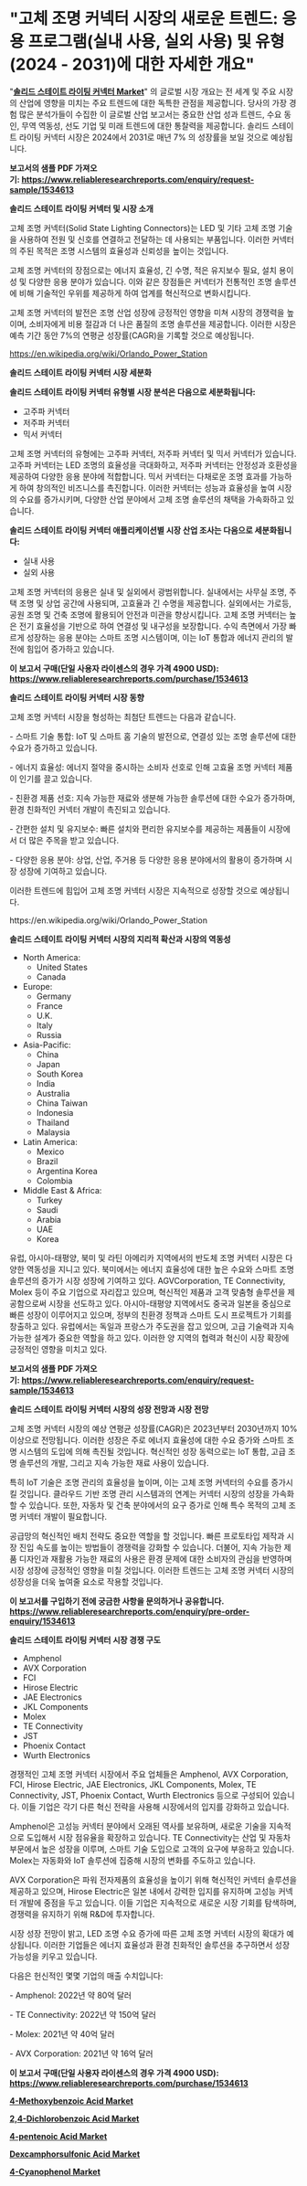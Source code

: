 <p><h1>"고체 조명 커넥터 시장의 새로운 트렌드: 응용 프로그램(실내 사용, 실외 사용) 및 유형(2024 - 2031)에 대한 자세한 개요"</h1></p><p>"<strong><a href="https://www.reliableresearchreports.com/solid-state-lighting-connectors-r1534613?utm_campaign=106&utm_medium=7&utm_source=Github&utm_content=ia&utm_term=15102024&utm_id=solid-state-lighting-connectors">솔리드 스테이트 라이팅 커넥터 Market</a></strong>" 의 글로벌 시장 개요는 전 세계 및 주요 시장의 산업에 영향을 미치는 주요 트렌드에 대한 독특한 관점을 제공합니다. 당사의 가장 경험 많은 분석가들이 수집한 이 글로벌 산업 보고서는 중요한 산업 성과 트렌드, 수요 동인, 무역 역동성, 선도 기업 및 미래 트렌드에 대한 통찰력을 제공합니다. 솔리드 스테이트 라이팅 커넥터 시장은 2024에서 2031로 매년 7% 의 성장률을 보일 것으로 예상됩니다.</p>
<p><strong>보고서의 샘플 PDF 가져오기:&nbsp;<a href="https://www.reliableresearchreports.com/enquiry/request-sample/1534613?utm_campaign=106&utm_medium=7&utm_source=Github&utm_content=ia&utm_term=15102024&utm_id=solid-state-lighting-connectors">https://www.reliableresearchreports.com/enquiry/request-sample/1534613</a></strong></p>
<p><strong>솔리드 스테이트 라이팅 커넥터 및 시장 소개</strong></p>
<p><p>고체 조명 커넥터(Solid State Lighting Connectors)는 LED 및 기타 고체 조명 기술을 사용하여 전원 및 신호를 연결하고 전달하는 데 사용되는 부품입니다. 이러한 커넥터의 주된 목적은 조명 시스템의 효율성과 신뢰성을 높이는 것입니다. </p><p>고체 조명 커넥터의 장점으로는 에너지 효율성, 긴 수명, 적은 유지보수 필요, 설치 용이성 및 다양한 응용 분야가 있습니다. 이와 같은 장점들은 커넥터가 전통적인 조명 솔루션에 비해 기술적인 우위를 제공하게 하여 업계를 혁신적으로 변화시킵니다. </p><p>고체 조명 커넥터의 발전은 조명 산업 성장에 긍정적인 영향을 미쳐 시장의 경쟁력을 높이며, 소비자에게 비용 절감과 더 나은 품질의 조명 솔루션을 제공합니다. 이러한 시장은 예측 기간 동안 7%의 연평균 성장률(CAGR)을 기록할 것으로 예상됩니다.</p></p>
<p><a href="https://en.wikipedia.org/wiki/Orlando_Power_Station?utm_campaign=106&utm_medium=7&utm_source=Github&utm_content=ia&utm_term=15102024&utm_id=solid-state-lighting-connectors">https://en.wikipedia.org/wiki/Orlando_Power_Station</a></p>
<p><strong>솔리드 스테이트 라이팅 커넥터 시장 세분화</strong></p>
<p><strong>솔리드 스테이트 라이팅 커넥터 유형별 시장 분석은 다음으로 세분화됩니다:</strong></p>
<p><ul><li>고주파 커넥터</li><li>저주파 커넥터</li><li>믹서 커넥터</li></ul></p>
<p><p>고체 조명 커넥터의 유형에는 고주파 커넥터, 저주파 커넥터 및 믹서 커넥터가 있습니다. 고주파 커넥터는 LED 조명의 효율성을 극대화하고, 저주파 커넥터는 안정성과 호환성을 제공하여 다양한 응용 분야에 적합합니다. 믹서 커넥터는 다채로운 조명 효과를 가능하게 하여 창의적인 비즈니스를 촉진합니다. 이러한 커넥터는 성능과 효율성을 높여 시장의 수요를 증가시키며, 다양한 산업 분야에서 고체 조명 솔루션의 채택을 가속화하고 있습니다.</p></p>
<p><strong>솔리드 스테이트 라이팅 커넥터 애플리케이션별 시장 산업 조사는 다음으로 세분화됩니다:</strong></p>
<p><ul><li>실내 사용</li><li>실외 사용</li></ul></p>
<p><p>고체 조명 커넥터의 응용은 실내 및 실외에서 광범위합니다. 실내에서는 사무실 조명, 주택 조명 및 상업 공간에 사용되며, 고효율과 긴 수명을 제공합니다. 실외에서는 가로등, 공원 조명 및 건축 조명에 활용되어 안전과 미관을 향상시킵니다. 고체 조명 커넥터는 높은 전기 효율성을 기반으로 하여 연결성 및 내구성을 보장합니다. 수익 측면에서 가장 빠르게 성장하는 응용 분야는 스마트 조명 시스템이며, 이는 IoT 통합과 에너지 관리의 발전에 힘입어 증가하고 있습니다.</p></p>
<p><strong>이 보고서 구매(단일 사용자 라이센스의 경우 가격 4900 USD): <a href="https://www.reliableresearchreports.com/purchase/1534613?utm_campaign=106&utm_medium=7&utm_source=Github&utm_content=ia&utm_term=15102024&utm_id=solid-state-lighting-connectors">https://www.reliableresearchreports.com/purchase/1534613</a></strong></p>
<p><strong>솔리드 스테이트 라이팅 커넥터 시장 동향</strong></p>
<p><p>고체 조명 커넥터 시장을 형성하는 최첨단 트렌드는 다음과 같습니다.</p><p>- 스마트 기술 통합: IoT 및 스마트 홈 기술의 발전으로, 연결성 있는 조명 솔루션에 대한 수요가 증가하고 있습니다.</p><p>- 에너지 효율성: 에너지 절약을 중시하는 소비자 선호로 인해 고효율 조명 커넥터 제품이 인기를 끌고 있습니다.</p><p>- 친환경 제품 선호: 지속 가능한 재료와 생분해 가능한 솔루션에 대한 수요가 증가하며, 환경 친화적인 커넥터 개발이 촉진되고 있습니다.</p><p>- 간편한 설치 및 유지보수: 빠른 설치와 편리한 유지보수를 제공하는 제품들이 시장에서 더 많은 주목을 받고 있습니다.</p><p>- 다양한 응용 분야: 상업, 산업, 주거용 등 다양한 응용 분야에서의 활용이 증가하며 시장 성장에 기여하고 있습니다.</p><p>이러한 트렌드에 힘입어 고체 조명 커넥터 시장은 지속적으로 성장할 것으로 예상됩니다.</p></p>
<p>https://en.wikipedia.org/wiki/Orlando_Power_Station</p>
<p><strong>솔리드 스테이트 라이팅 커넥터 시장의 지리적 확산과 시장의 역동성</strong></p>
<p><ul>
    <li>
        North America:
        <ul>
            <li>United States</li>
            <li>Canada</li>
        </ul>
    </li>
    <li>
        Europe:
        <ul>
            <li>Germany</li>
            <li>France</li>
            <li>U.K.</li>
            <li>Italy</li>
            <li>Russia</li>
        </ul>
    </li>
    <li>
        Asia-Pacific:
        <ul>
            <li>China</li>
            <li>Japan</li>
            <li>South Korea</li>
            <li>India</li>
            <li>Australia</li>
            <li>China Taiwan</li>
            <li>Indonesia</li>
            <li>Thailand</li>
            <li>Malaysia</li>
        </ul>
    </li>
    <li>
        Latin America:
        <ul>
            <li>Mexico</li>
            <li>Brazil</li>
            <li>Argentina Korea</li>
            <li>Colombia</li>
        </ul>
    </li>
    <li>
        Middle East & Africa:
        <ul>
            <li>Turkey</li>
            <li>Saudi</li>
            <li>Arabia</li>
            <li>UAE</li>
            <li>Korea</li>
        </ul>
    </li>
    </ul></p>
<p><p>유럽, 아시아-태평양, 북미 및 라틴 아메리카 지역에서의 반도체 조명 커넥터 시장은 다양한 역동성을 지니고 있다. 북미에서는 에너지 효율성에 대한 높은 수요와 스마트 조명 솔루션의 증가가 시장 성장에 기여하고 있다. AGVCorporation, TE Connectivity, Molex 등이 주요 기업으로 자리잡고 있으며, 혁신적인 제품과 고객 맞춤형 솔루션을 제공함으로써 시장을 선도하고 있다. 아시아-태평양 지역에서도 중국과 일본을 중심으로 빠른 성장이 이루어지고 있으며, 정부의 친환경 정책과 스마트 도시 프로젝트가 기회를 창출하고 있다. 유럽에서는 독일과 프랑스가 주도권을 잡고 있으며, 고급 기술력과 지속 가능한 설계가 중요한 역할을 하고 있다. 이러한 양 지역의 협력과 혁신이 시장 확장에 긍정적인 영향을 미치고 있다.</p></p>
<p><strong>보고서의 샘플 PDF 가져오기:&nbsp;<a href="https://www.reliableresearchreports.com/enquiry/request-sample/1534613?utm_campaign=106&utm_medium=7&utm_source=Github&utm_content=ia&utm_term=15102024&utm_id=solid-state-lighting-connectors">https://www.reliableresearchreports.com/enquiry/request-sample/1534613</a></strong></p>
<p><strong>솔리드 스테이트 라이팅 커넥터 시장의 성장 전망과 시장 전망</strong></p>
<p><p>고체 조명 커넥터 시장의 예상 연평균 성장률(CAGR)은 2023년부터 2030년까지 10% 이상으로 전망됩니다. 이러한 성장은 주로 에너지 효율성에 대한 수요 증가와 스마트 조명 시스템의 도입에 의해 촉진될 것입니다. 혁신적인 성장 동력으로는 IoT 통합, 고급 조명 솔루션의 개발, 그리고 지속 가능한 재료 사용이 있습니다.</p><p>특히 IoT 기술은 조명 관리의 효율성을 높이며, 이는 고체 조명 커넥터의 수요를 증가시킬 것입니다. 클라우드 기반 조명 관리 시스템과의 연계는 커넥터 시장의 성장을 가속화할 수 있습니다. 또한, 자동차 및 건축 분야에서의 요구 증가로 인해 특수 목적의 고체 조명 커넥터 개발이 필요합니다.</p><p>공급망의 혁신적인 배치 전략도 중요한 역할을 할 것입니다. 빠른 프로토타입 제작과 시장 진입 속도를 높이는 방법들이 경쟁력을 강화할 수 있습니다. 더불어, 지속 가능한 제품 디자인과 재활용 가능한 재료의 사용은 환경 문제에 대한 소비자의 관심을 반영하며 시장 성장에 긍정적인 영향을 미칠 것입니다. 이러한 트렌드는 고체 조명 커넥터 시장의 성장성을 더욱 높여줄 요소로 작용할 것입니다.</p></p>
<p><strong>이 보고서를 구입하기 전에 궁금한 사항을 문의하거나 공유합니다. <a href="https://www.reliableresearchreports.com/enquiry/pre-order-enquiry/1534613?utm_campaign=106&utm_medium=7&utm_source=Github&utm_content=ia&utm_term=15102024&utm_id=solid-state-lighting-connectors">https://www.reliableresearchreports.com/enquiry/pre-order-enquiry/1534613</a></strong></p>
<p><strong>솔리드 스테이트 라이팅 커넥터 시장 경쟁 구도</strong></p>
<p><ul><li>Amphenol</li><li>AVX Corporation</li><li>FCI</li><li>Hirose Electric</li><li>JAE Electronics</li><li>JKL Components</li><li>Molex</li><li>TE Connectivity</li><li>JST</li><li>Phoenix Contact</li><li>Wurth Electronics</li></ul></p>
<p><p>경쟁적인 고체 조명 커넥터 시장에서 주요 업체들은 Amphenol, AVX Corporation, FCI, Hirose Electric, JAE Electronics, JKL Components, Molex, TE Connectivity, JST, Phoenix Contact, Wurth Electronics 등으로 구성되어 있습니다. 이들 기업은 각기 다른 혁신 전략을 사용해 시장에서의 입지를 강화하고 있습니다.</p><p>Amphenol은 고성능 커넥터 분야에서 오래된 역사를 보유하며, 새로운 기술을 지속적으로 도입해서 시장 점유율을 확장하고 있습니다. TE Connectivity는 산업 및 자동차 부문에서 높은 성장을 이루며, 스마트 기술 도입으로 고객의 요구에 부응하고 있습니다. Molex는 자동화와 IoT 솔루션에 집중해 시장의 변화를 주도하고 있습니다.</p><p>AVX Corporation은 파워 전자제품의 효율성을 높이기 위해 혁신적인 커넥터 솔루션을 제공하고 있으며, Hirose Electric은 일본 내에서 강력한 입지를 유지하며 고성능 커넥터 개발에 중점을 두고 있습니다. 이들 기업은 지속적으로 새로운 시장 기회를 탐색하며, 경쟁력을 유지하기 위해 R&D에 투자합니다.</p><p>시장 성장 전망이 밝고, LED 조명 수요 증가에 따른 고체 조명 커넥터 시장의 확대가 예상됩니다. 이러한 기업들은 에너지 효율성과 환경 친화적인 솔루션을 추구하면서 성장 가능성을 키우고 있습니다.</p><p>다음은 헌신적인 몇몇 기업의 매출 수치입니다:</p><p>- Amphenol: 2022년 약 80억 달러</p><p>- TE Connectivity: 2022년 약 150억 달러</p><p>- Molex: 2021년 약 40억 달러</p><p>- AVX Corporation: 2021년 약 16억 달러</p></p>
<p><strong>이 보고서 구매(단일 사용자 라이센스의 경우 가격 4900 USD): <a href="https://www.reliableresearchreports.com/purchase/1534613?utm_campaign=106&utm_medium=7&utm_source=Github&utm_content=ia&utm_term=15102024&utm_id=solid-state-lighting-connectors">https://www.reliableresearchreports.com/purchase/1534613</a></strong></p>
<p><strong><p><a href="https://github.com/ParvinKhatun77/Market-Research-Report-List-1/blob/main/4-methoxybenzoic-acid-market.md?utm_campaign=106&utm_medium=7&utm_source=Github&utm_content=ia&utm_term=15102024&utm_id=solid-state-lighting-connectors">4-Methoxybenzoic Acid Market</a></p><p><a href="https://github.com/GraceTurner587/Market-Research-Report-List-1/blob/main/24-dichlorobenzoic-acid-market.md?utm_campaign=106&utm_medium=7&utm_source=Github&utm_content=ia&utm_term=15102024&utm_id=solid-state-lighting-connectors">2,4-Dichlorobenzoic Acid Market</a></p><p><a href="https://www.linkedin.com/pulse/disruption-innovation-4-pentenoic-acid-industry-market-xqsae?utm_campaign=106&utm_medium=7&utm_source=Github&utm_content=ia&utm_term=15102024&utm_id=solid-state-lighting-connectors">4-pentenoic Acid Market</a></p><p><a href="https://www.linkedin.com/pulse/dexcamphorsulfonic-acid-market-segmentation-geographical-regions-rx6zc?trk=public_post_embed_feed-article-content&utm_campaign=106&utm_medium=7&utm_source=Github&utm_content=ia&utm_term=15102024&utm_id=solid-state-lighting-connectors">Dexcamphorsulfonic Acid Market</a></p><p><a href="https://www.linkedin.com/pulse/4-cyanophenol-market-global-share-ranking-overall-ockre?utm_campaign=106&utm_medium=7&utm_source=Github&utm_content=ia&utm_term=15102024&utm_id=solid-state-lighting-connectors">4-Cyanophenol Market</a></p></strong></p>
<p></p>